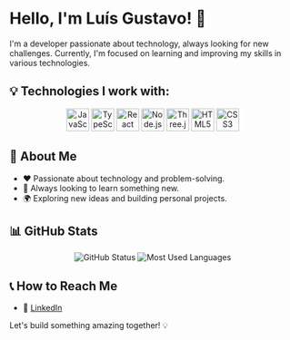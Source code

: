 # Hello, I'm Luís Gustavo! 👋

I'm a developer passionate about technology, always looking for new challenges. Currently, I'm focused on learning and improving my skills in various technologies.

## 💡 Technologies I work with:

<div align="center">
  <img src="https://cdn.jsdelivr.net/gh/devicons/devicon/icons/javascript/javascript-original.svg" height="40" alt="JavaScript"/>
  <img src="https://cdn.jsdelivr.net/gh/devicons/devicon/icons/typescript/typescript-original.svg" height="40" alt="TypeScript"/>
  <img src="https://cdn.jsdelivr.net/gh/devicons/devicon/icons/react/react-original.svg" height="40" alt="React"/>
  <img src="https://cdn.jsdelivr.net/gh/devicons/devicon/icons/nodejs/nodejs-original.svg" height="40" alt="Node.js"/>
  <img src="https://cdn.jsdelivr.net/gh/devicons/devicon/icons/threejs/threejs-original.svg" height="40" alt="Three.js"/>
  <img src="https://cdn.jsdelivr.net/gh/devicons/devicon/icons/html5/html5-original.svg" height="40" alt="HTML5"/>
  <img src="https://cdn.jsdelivr.net/gh/devicons/devicon/icons/css3/css3-original.svg" height="40" alt="CSS3"/>
</div>

## 🚀 About Me

- ❤️ Passionate about technology and problem-solving.
- 🌟 Always looking to learn something new.
- 🌍 Exploring new ideas and building personal projects.

## 📊 GitHub Stats

<div align="center">
  <img src="https://github-readme-stats.vercel.app/api?username=luisgustavosalesboz&show_icons=true&theme=radical" alt="GitHub Status"/>
  <img src="https://github-readme-stats.vercel.app/api/top-langs/?username=luisgustavosalesboz&layout=compact&theme=radical" alt="Most Used Languages"/>
</div>

## 📞 How to Reach Me

- 🚷 [LinkedIn](https://www.linkedin.com/in/lu%C3%ADs-gustavo-sales-b%C3%B3z-244083357/)

Let's build something amazing together! 💡







